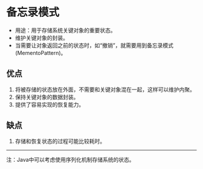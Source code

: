 # 备忘录模式
 - 用途：用于存储系统关键对象的重要状态。
 - 维护关键对象的封装。
 - 当需要让对象返回之前的状态时，如“撤销”，就需要用到备忘录模式(MementoPattern)。
## 优点
1. 将被存储的状态放在外面，不需要和关键对象混在一起，这样可以维护内聚。
2. 保持关键对象的数据封装。
3. 提供了容易实现的恢复能力。
## 缺点
1. 存储和恢复状态的过程可能比较耗时。
---
 注：Java中可以考虑使用序列化机制存储系统的状态。